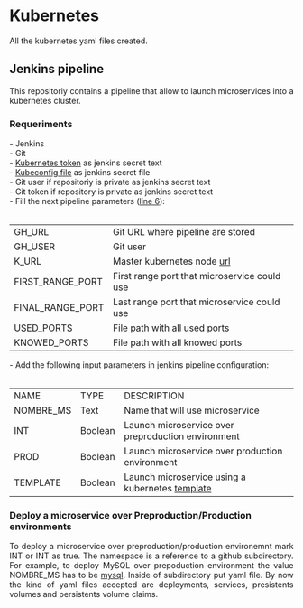 <h1> Kubernetes</h1>
<p align="justify">All the kubernetes yaml files created.</p>

<h2>Jenkins pipeline</h2>
<p align="justify">This repositoriy contains a pipeline that allow to launch microservices into a kubernetes cluster.</p>

<h3>Requeriments</h3>
- Jenkins<br>
- Git<br>
- <a href="https://kubernetes.io/docs/reference/setup-tools/kubeadm/kubeadm-token/">Kubernetes token</a> as jenkins secret text<br>
- <a href="https://kubernetes.io/docs/concepts/configuration/organize-cluster-access-kubeconfig/">Kubeconfig file</a> as jenkins secret file<br>
- Git user if repositoriy is private as jenkins secret text</br>
- Git token if repository is private as jenkins secret text</br>
- Fill the next pipeline parameters (<a href="https://github.com/MartiMarch/Kubernetes/blob/main/Jenkinsfile">line 6</a>):</br><br>
<table>
  <tr>
    <td>GH_URL</td>
    <td>Git URL where pipeline are stored</td>
  </tr>
  <tr>
    <td>GH_USER</td>
    <td>Git user</td>
  </tr>
  <tr>
    <td>K_URL</td>
    <td>Master kubernetes node <a href="https://kubernetes.io/docs/reference/kubectl/cheatsheet/#kubectl-context-and-configuration">url</a></td>
  </tr>
  <tr>
    <td>FIRST_RANGE_PORT</td>
    <td>First range port that microservice could use</td>
  </tr>
  <tr>
    <td>FINAL_RANGE_PORT</td>
    <td>Last range port that microservice could use</td>
  </tr>
  <tr>
    <td>USED_PORTS</td>
    <td>File path with all used ports</td>
  </tr>
  <tr>
    <td>KNOWED_PORTS</td>
    <td>File path with all knowed ports</td>
  </tr>
</table>
- Add the following input parameters in jenkins pipeline configuration:<br><br>
<table>
  <tr>
    <td>NAME</td>
    <td>TYPE</td>
    <td>DESCRIPTION</td>
  </tr>
  <tr>
    <td>NOMBRE_MS</td>
    <td>Text</td>
    <td>Name that will use microservice</td>
  </tr>
  <tr>
    <td>INT</td>
    <td>Boolean</td>
    <td>Launch microservice over preproduction environment</td>
  </tr>
  <tr>
    <td>PROD</td>
    <td>Boolean</td>
    <td>Launch microservice over production environment</td>
  </tr>
  <tr>
    <td>TEMPLATE</td>
    <td>Boolean</td>
    <td>Launch microservice using a kubernetes <a href="https://github.com/MartiMarch/Kubernetes/tree/main/template">template</a></td>
  </tr>
</table>
<h3>Deploy a microservice over Preproduction/Production environments</h3>
<p align="justify">To deploy a microservice over preproduction/production environemnt mark INT or INT as true. The namespace is a reference to a github subdirectory. For example, to deploy MySQL over prepoduction environment the value NOMBRE_MS has to be <a href="https://github.com/MartiMarch/Kubernetes/tree/main/mysql">mysql</a>. Inside of subdirectory put yaml file. By now the kind of yaml files accepted are deployments, services, presistents volumes and persistents volume claims.</p>
